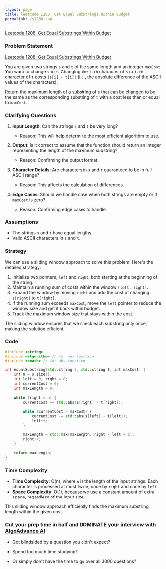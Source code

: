 ```yaml
---
layout: page
title: leetcode 1208. Get Equal Substrings Within Budget
permalink: /s1208-cpp
---
```

[Leetcode 1208. Get Equal Substrings Within Budget](https://algoadvance.github.io/algoadvance/l1208)
### Problem Statement
[Leetcode 1208: Get Equal Substrings Within Budget](https://leetcode.com/problems/get-equal-substrings-within-budget/)

You are given two strings `s` and `t` of the same length and an integer `maxCost`. You want to change `s` to `t`. Changing the `i-th` character of `s` to `i-th` character of `t` costs `|s[i] - t[i]|` (i.e., the absolute difference of the ASCII values of the characters).

Return the maximum length of a substring of `s` that can be changed to be the same as the corresponding substring of `t` with a cost less than or equal to `maxCost`.

### Clarifying Questions
1. **Input Length**: Can the strings `s` and `t` be very long?
   - Reason: This will help determine the most efficient algorithm to use.

2. **Output**: Is it correct to assume that the function should return an integer representing the length of the maximum substring?
   - Reason: Confirming the output format.

3. **Character Details**: Are characters in `s` and `t` guaranteed to be in full ASCII range?
   - Reason: This affects the calculation of differences.

4. **Edge Cases**: Should we handle case when both strings are empty or if `maxCost` is zero?
   - Reason: Confirming edge cases to handle.

### Assumptions
- The strings `s` and `t` have equal lengths.
- Valid ASCII characters in `s` and `t`.

### Strategy
We can use a sliding window approach to solve this problem. Here's the detailed strategy:
1. Initialize two pointers, `left` and `right`, both starting at the beginning of the string.
2. Maintain a running sum of costs within the window `[left, right]`.
3. Expand the window by moving `right` and add the cost of changing `s[right]` to `t[right]`.
4. If the running sum exceeds `maxCost`, move the `left` pointer to reduce the window size and get it back within budget.
5. Track the maximum window size that stays within the cost.

The sliding window ensures that we check each substring only once, making the solution efficient.

### Code
```cpp
#include <string>
#include <algorithm> // for max function
#include <cmath> // for abs function

int equalSubstring(std::string s, std::string t, int maxCost) {
    int n = s.size();
    int left = 0, right = 0; 
    int currentCost = 0;
    int maxLength = 0;
    
    while (right < n) {
        currentCost += std::abs(s[right] - t[right]);
        
        while (currentCost > maxCost) {
            currentCost -= std::abs(s[left] - t[left]);
            left++;
        }
        
        maxLength = std::max(maxLength, right - left + 1);
        right++;
    }
    
    return maxLength;
}
```

### Time Complexity
- **Time Complexity**: O(n), where `n` is the length of the input strings. Each character is processed at most twice, once by `right` and once by `left`.
- **Space Complexity**: O(1), because we use a constant amount of extra space, regardless of the input size.

This sliding window approach efficiently finds the maximum substring length within the given cost.


### Cut your prep time in half and DOMINATE your interview with [AlgoAdvance AI](https://algoAdvance.com)

- Got blindsided by a question you didn't expect?

- Spend too much time studying?

- Or simply don't have the time to go over all 3000 questions?

